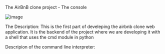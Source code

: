 The AirBnB clone project - The console

![image](https://github.com/Enidbii/AirBnB_clone/assets/52915074/f1d17a0d-43c0-45c0-a7ea-b814b6003773)


The Description:
This is the first part of develeping the airbnb clone web application. It is the backend of the project where we are developing it with a shell that uses the cmd module in python

Descripion of the command line interpreter:
